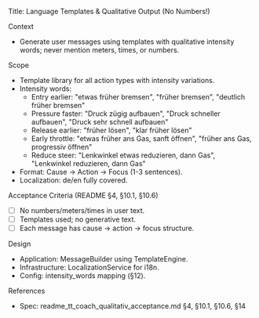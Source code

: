 Title: Language Templates & Qualitative Output (No Numbers!)

Context
- Generate user messages using templates with qualitative intensity words; never mention meters, times, or numbers.

Scope
- Template library for all action types with intensity variations.
- Intensity words:
  - Entry earlier: "etwas früher bremsen", "früher bremsen", "deutlich früher bremsen"
  - Pressure faster: "Druck zügig aufbauen", "Druck schneller aufbauen", "Druck sehr schnell aufbauen"
  - Release earlier: "früher lösen", "klar früher lösen"
  - Early throttle: "etwas früher ans Gas, sanft öffnen", "früher ans Gas, progressiv öffnen"
  - Reduce steer: "Lenkwinkel etwas reduzieren, dann Gas", "Lenkwinkel reduzieren, dann Gas"
- Format: Cause → Action → Focus (1-3 sentences).
- Localization: de/en fully covered.

Acceptance Criteria (README §4, §10.1, §10.6)
- [ ] No numbers/meters/times in user text.
- [ ] Templates used; no generative text.
- [ ] Each message has cause → action → focus structure.

Design
- Application: MessageBuilder using TemplateEngine.
- Infrastructure: LocalizationService for i18n.
- Config: intensity_words mapping (§12).

References
- Spec: readme_tt_coach_qualitativ_acceptance.md §4, §10.1, §10.6, §14
